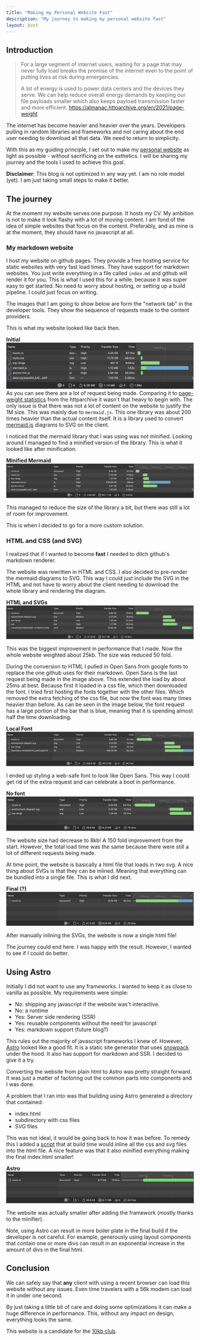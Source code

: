 ```yaml
---
title: "Making my Personal Website Fast"
description: "My journey to making my personal website fast"
layout: post
---
```


## Introduction

> For a large segment of internet users, waiting for a page that may never fully load breaks the promise of the internet even to the point of putting lives at risk during emergencies.
>
> A lot of energy is used to power data centers and the devices they serve. We can help reduce overall energy demands by keeping our file payloads smaller which also keeps payload transmission faster and more efficient.
> https://almanac.httparchive.org/en/2021/page-weight

The internet has become heavier and heavier over the years. Developers pulling in random libraries and frameworks and not caring about the end user needing to download all that data. We need to return to simplicity.

With this as my guiding principle, I set out to make my [personal website](https://nicolo.io) as light as possible - without sacrificing on the esthetics. I will be sharing my journey and the tools I used to achieve this goal.

**Disclaimer**: This blog is not optimized in any way yet. I am no role model (yet). I am just taking small steps to make it better.

## The journey

At the moment my website serves one purpose. It hosts my CV. My ambition is not to make it look flashy with a lot of moving content. I am fond of the idea of simple websites that focus on the content. Preferably, and as mine is at the moment, they should have no javascript at all.

### My markdown website

I host my website on github pages. They provide a free hosting service for static websites with very fast load times. They have support for markdown websites. You just write everything in a file called `index.md` and github will render it for you. This is what I used this for a while, because it was super easy to get started. No need to worry about hosting, or setting up a build pipeline. I could just focus on writing.

The images that I am going to show below are form the "network tab" in the developer tools. They show the sequence of requests made to the content providers.

This is what my website looked like back then.

**Initial**
![Initial](../images/optimizing_website/initial.jpg)
As you can see there are a lot of request being made. Comparing it to [page-weight statistics](https://httparchive.org/reports/page-weight) from the httparchive it wasn't that heavy to begin with. The only issue is that there was not a lot of content on the website to justify the 1M size.
This was mainly due to `mermaid.js`. This one library was about 200 times heavier than the actual content itself. It is a library used to convert [mermaid.js](https://mermaid.js.org) diagrams to SVG on the client.

I noticed that the mermaid library that I was using was not minified. Looking around I managed to find a minified version of the library. This is what it looked like after minification.

**Minified Mermaid**
![Minified mermaid](../images/optimizing_website/minified_mermaid.jpg)

This managed to reduce the size of the library a bit, but there was still a lot of room for improvement.

This is when I decided to go for a more custom solution.

### HTML and CSS (and SVG)

I realized that if I wanted to become **fast** I needed to ditch github's markdown renderer.

The website was rewritten in HTML and CSS. I also decided to pre-render the mermaid diagrams to SVG. This way I could just include the SVG in the HTML and not have to worry about the client needing to download the whole library and rendering the diagram.

**HTML and SVGs**
![HTML and SVG](../images/optimizing_website/html_svg.jpg)

This was the biggest improvement in performance that I made. Now the whole website weighted about 25kb. The size was reduced 50 fold.

During the conversion to HTML I pulled in Open Sans from google fonts to replace the one github uses for their markdown. Open Sans is the last request being made in the image above. This extended the load by about 25ms at best. Because first it loaded in a css file, which then downloaded the font.
I tried first hosting the fonts together with the other files. Which removed the extra fetching of the css file, but now the font was many times heavier than before. As can be seen in the image below, the font request has a large portion of the bar that is blue, meaning that it is spending almost half the time downloading.

**Local Font**
![Local font](../images/optimizing_website/local_font.jpg)

I ended up styling a web-safe font to look like Open Sans. This way I could get rid of the extra request and can celebrate a boot in performance.

**No font**
![no font](../images/optimizing_website/no_font.jpg)

The website size had decrease to 8kb! A 150 fold improvement from the start. However, the total load time was the same because there were still a lot of different requests being made. 

At time point, the website is basically a html file that loads in two svg. A nice thing about SVGs is that they can be inlined. Meaning that everything can be bundled into a single file. This is what I did next.

**Final (?)**
![final](../images/optimizing_website/final.jpg)

After manually inlining the SVGs, the website is now a single html file!

The journey could end here. I was happy with the result. However, I wanted to see if I could do better.

## Using Astro

Initially I did not want to use any frameworks. I wanted to keep it as close to vanilla as possible. My requirements were simple:

- No: shipping any javascript if the website was't interactive.
- No: a runtime
- Yes: Server side rendering (SSR)
- Yes: reusable components without the need for javascript
- Yes: markdown support (future blog?)

This rules out the majority of javascript frameworks I knew of. However, [Astro](https://astro.build) looked like a good fit. It is a static site generator that uses [snowpack](https://www.snowpack.dev/) under the hood. It also has support for markdown and SSR. I decided to give it a try.

Converting the website from plain html to Astro was pretty straight forward. It was just a matter of factoring out the common parts into components and I was done.

A problem that I ran into was that building using Astro generated a directory that contained:
- index.html
- subdirectory with css files
- SVG files

This was not ideal, it would be going back to how it was before.
To remedy this I added a [script](https://github.com/ridulfo/nicolo.io/blob/main/inline-styles.mjs) that at build time would inline all the css and svg files into the html file. A nice feature was that it also minified everything making the final index.html smaller!

**Astro**
![Astro](../images/optimizing_website/astro.jpg)

The website was actually smaller after adding the framework (mostly thanks to the minifier). 

Note, using Astro can result in more boiler plate in the final build if the developer is not careful. For example, generously using layout components that contain one or more divs can result in an exponential increase in the amount of divs in the final html. 

## Conclusion

We can safely say that **any** client with using a recent browser can load this website without any issues. Even time travelers with a 56k modem can load it in under one second.

By just taking a little bit of care and doing some optimizations it can make a huge difference in performance. This, without any impact on design, everything looks the same.

This website is a candidate for the [10kb club](https://10kbclub.com/).